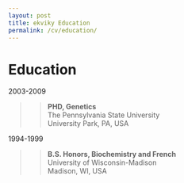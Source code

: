 ```yaml
---
layout: post
title: ekviky Education
permalink: /cv/education/
---
```


# Education

2003-2009
>>**PHD, Genetics**  
>>The Pennsylvania State University  
>>University Park, PA, USA  

1994-1999
>>**B.S. Honors, Biochemistry and French**  
>>University of Wisconsin-Madison  
>>Madison, WI, USA  
